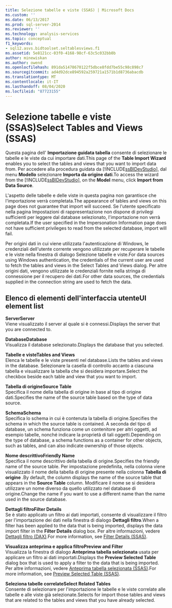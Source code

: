 ```yaml
---
title: Selezione tabelle e viste (SSAS) | Microsoft Docs
ms.custom: ''
ms.date: 06/13/2017
ms.prod: sql-server-2014
ms.reviewer: ''
ms.technology: analysis-services
ms.topic: conceptual
f1_keywords:
- sql12.asvs.bidtoolset.seltablesviews.f1
ms.assetid: 5e8121cc-03f0-4168-98cf-63c5c032bb0b
author: minewiskan
ms.author: owend
ms.openlocfilehash: 891da51478670122f5dbce8fdd7be55c98c898c7
ms.sourcegitcommit: ad4d92dce894592a259721a1571b1d8736abacdb
ms.translationtype: MT
ms.contentlocale: it-IT
ms.lasthandoff: 08/04/2020
ms.locfileid: "87723155"
---
```

# <a name="select-tables-and-views-ssas"></a><span data-ttu-id="1758b-102">Selezione tabelle e viste (SSAS)</span><span class="sxs-lookup"><span data-stu-id="1758b-102">Select Tables and Views (SSAS)</span></span>
  <span data-ttu-id="1758b-103">Questa pagina dell' **Importazione guidata tabella** consente di selezionare le tabelle e le viste da cui importare dati.</span><span class="sxs-lookup"><span data-stu-id="1758b-103">This page of the **Table Import Wizard** enables you to select the tables and views that you want to import data from.</span></span> <span data-ttu-id="1758b-104">Per accedere alla procedura guidata da [!INCLUDE[ssBIDevStudio](../includes/ssbidevstudio-md.md)], dal menu **Modello** selezionare **Importa da origine dati**.</span><span class="sxs-lookup"><span data-stu-id="1758b-104">To access the wizard from the [!INCLUDE[ssBIDevStudio](../includes/ssbidevstudio-md.md)], on the **Model** menu, click **Import from Data Source**.</span></span>  
  
 <span data-ttu-id="1758b-105">L'aspetto delle tabelle e delle viste in questa pagina non garantisce che l'importazione verrà completata.</span><span class="sxs-lookup"><span data-stu-id="1758b-105">The appearance of tables and views on this page does not guarantee that import will succeed.</span></span> <span data-ttu-id="1758b-106">Se l'utente specificato nella pagina Impostazioni di rappresentazione non dispone di privilegi sufficienti per leggere dal database selezionato, l'importazione non verrà completata.</span><span class="sxs-lookup"><span data-stu-id="1758b-106">If the user specified in the Impersonation Information page does not have sufficient privileges to read from the selected database, import will fail.</span></span>  
  
 <span data-ttu-id="1758b-107">Per origini dati in cui viene utilizzata l'autenticazione di Windows, le credenziali dell'utente corrente vengono utilizzate per recuperare le tabelle e le viste nella finestra di dialogo Selezione tabelle e viste.</span><span class="sxs-lookup"><span data-stu-id="1758b-107">For data sources using Windows authentication, the credentials of the current user are used to fetch the tables and views in the Select Tables and Views dialog.</span></span> <span data-ttu-id="1758b-108">Per altre origini dati, vengono utilizzate le credenziali fornite nella stringa di connessione per il recupero dei dati.</span><span class="sxs-lookup"><span data-stu-id="1758b-108">For other data sources, the credentials supplied in the connection string are used to fetch the data.</span></span>  
  
## <a name="ui-element-list"></a><span data-ttu-id="1758b-109">Elenco di elementi dell'interfaccia utente</span><span class="sxs-lookup"><span data-stu-id="1758b-109">UI element list</span></span>  
 <span data-ttu-id="1758b-110">**Server**</span><span class="sxs-lookup"><span data-stu-id="1758b-110">**Server**</span></span>  
 <span data-ttu-id="1758b-111">Viene visualizzato il server al quale si è connessi.</span><span class="sxs-lookup"><span data-stu-id="1758b-111">Displays the server that you are connected to.</span></span>  
  
 <span data-ttu-id="1758b-112">**Database**</span><span class="sxs-lookup"><span data-stu-id="1758b-112">**Database**</span></span>  
 <span data-ttu-id="1758b-113">Visualizza il database selezionato.</span><span class="sxs-lookup"><span data-stu-id="1758b-113">Displays the database that you selected.</span></span>  
  
 <span data-ttu-id="1758b-114">**Tabelle e viste**</span><span class="sxs-lookup"><span data-stu-id="1758b-114">**Tables and Views**</span></span>  
 <span data-ttu-id="1758b-115">Elenca le tabelle e le viste presenti nel database.</span><span class="sxs-lookup"><span data-stu-id="1758b-115">Lists the tables and views in the database.</span></span> <span data-ttu-id="1758b-116">Selezionare la casella di controllo accanto a ciascuna tabella e visualizzare la tabella che si desidera importare.</span><span class="sxs-lookup"><span data-stu-id="1758b-116">Select the checkbox beside each table and view that you want to import.</span></span>  
  
 <span data-ttu-id="1758b-117">**Tabella di origine**</span><span class="sxs-lookup"><span data-stu-id="1758b-117">**Source Table**</span></span>  
 <span data-ttu-id="1758b-118">Specifica il nome della tabella di origine in base al tipo di origine dati.</span><span class="sxs-lookup"><span data-stu-id="1758b-118">Specifies the name of the source table based on the type of data source.</span></span>  
  
 <span data-ttu-id="1758b-119">**Schema**</span><span class="sxs-lookup"><span data-stu-id="1758b-119">**Schema**</span></span>  
 <span data-ttu-id="1758b-120">Specifica lo schema in cui è contenuta la tabella di origine.</span><span class="sxs-lookup"><span data-stu-id="1758b-120">Specifies the schema in which the source table is contained.</span></span> <span data-ttu-id="1758b-121">A seconda del tipo di database, un schema funziona come un contenitore per altri oggetti, ad esempio tabelle, nonché indicare la proprietà di tali oggetti.</span><span class="sxs-lookup"><span data-stu-id="1758b-121">Depending on the type of database, a schema functions as a container for other objects, such as tables, and can also indicate ownership of those objects.</span></span>  
  
 <span data-ttu-id="1758b-122">**Nome descrittivo**</span><span class="sxs-lookup"><span data-stu-id="1758b-122">**Friendly Name**</span></span>  
 <span data-ttu-id="1758b-123">Specifica il nome descrittivo della tabella di origine.</span><span class="sxs-lookup"><span data-stu-id="1758b-123">Specifies the friendly name of the source table.</span></span> <span data-ttu-id="1758b-124">Per impostazione predefinita, nella colonna viene visualizzato il nome della tabella di origine presente nella colonna **Tabella di origine** .</span><span class="sxs-lookup"><span data-stu-id="1758b-124">By default, the column displays the name of the source table that appears in the **Source Table** column.</span></span> <span data-ttu-id="1758b-125">Modificare il nome se si desidera utilizzare un nome diverso da quello utilizzato nel database di origine.</span><span class="sxs-lookup"><span data-stu-id="1758b-125">Change the name if you want to use a different name than the name used in the source database.</span></span>  
  
 <span data-ttu-id="1758b-126">**Dettagli filtro**</span><span class="sxs-lookup"><span data-stu-id="1758b-126">**Filter Details**</span></span>  
 <span data-ttu-id="1758b-127">Se è stato applicato un filtro ai dati importati, consente di visualizzare il filtro per l'importazione dei dati nella finestra di dialogo **Dettagli filtro**.</span><span class="sxs-lookup"><span data-stu-id="1758b-127">When a filter has been applied to the data that is being imported, displays the data import filter in the **Filter Details** dialog box.</span></span> <span data-ttu-id="1758b-128">Per altre informazioni, vedere [Dettagli filtro &#40;DAX&#41;](filter-details-ssas.md).</span><span class="sxs-lookup"><span data-stu-id="1758b-128">For more information, see [Filter Details &#40;SSAS&#41;](filter-details-ssas.md).</span></span>  
  
 <span data-ttu-id="1758b-129">**Visualizza anteprima e applica filtro**</span><span class="sxs-lookup"><span data-stu-id="1758b-129">**Preview and Filter**</span></span>  
 <span data-ttu-id="1758b-130">Visualizza la finestra di dialogo **Anteprima tabella selezionata** usata per applicare un filtro ai dati importati.</span><span class="sxs-lookup"><span data-stu-id="1758b-130">Displays the **Preview Selected Table** dialog box that is used to apply a filter to the data that is being imported.</span></span> <span data-ttu-id="1758b-131">Per altre informazioni, vedere [Anteprima tabella selezionata &#40;SSAS&#41;](preview-selected-table-ssas.md).</span><span class="sxs-lookup"><span data-stu-id="1758b-131">For more information, see [Preview Selected Table &#40;SSAS&#41;](preview-selected-table-ssas.md).</span></span>  
  
 <span data-ttu-id="1758b-132">**Seleziona tabelle correlate**</span><span class="sxs-lookup"><span data-stu-id="1758b-132">**Select Related Tables**</span></span>  
 <span data-ttu-id="1758b-133">Consente di selezionare per l'importazione le tabelle e le viste correlate alle tabelle e alle viste già selezionate.</span><span class="sxs-lookup"><span data-stu-id="1758b-133">Selects for import those tables and views that are related to the tables and views that you have already selected.</span></span>  
  
  
